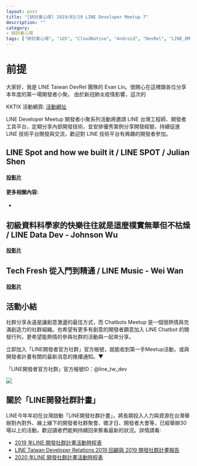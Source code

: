 ```yaml
---
layout: post
title: "[研討會心得] 2019/03/29 LINE Developer Meetup 7"
description: ""
category: 
- 研討會心得
tags: ["研討會心得", "iOS", "CloudNative", "Android", "DevRel", "LINE_DM", "LINE"]
---
```







# 前提

大家好，我是 LINE Taiwan DevRel 團隊的  Evan Lin。很開心在這裡跟各位分享本年度的第一場開發者小聚。 由於新冠肺炎疫情影響，這次的



KKTIX 活動網頁:  [活動網址](https://linegroup.kktix.cc/events/20190524)﻿

LINE Developer Meetup 開發者小聚系列活動將邀請 LINE 台灣工程師、開發者工具平台，定期分享內部開發技術，並安排優秀案例分享開發經驗，持續促進 LINE 技術平台開發與交流，歡迎對 LINE 技術平台有興趣的開發者參加。

## **LINE Spot and how we built it** **/ LINE SPOT**  / Julian Shen

#### [投影片](https://speakerdeck.com/line_developers_tw/line-spot-and-how-we-built-it)

<script async class="speakerdeck-embed" data-id="28fa0a8461604a39a6c7d4725c454f59" data-ratio="1.77777777777778" src="//speakerdeck.com/assets/embed.js"></script>




#### **更多相關內容:**

- 





## 初級資料科學家的快樂往往就是這麼樸實無華但不枯燥 / LINE Data Dev - Johnson Wu

#### [投影片](https://speakerdeck.com/line_developers_tw/into-the-life-of-line-data-scientist)

<script async class="speakerdeck-embed" data-id="a76342078259416589a83496714f4e12" data-ratio="1.77777777777778" src="//speakerdeck.com/assets/embed.js"></script>



## Tech Fresh 從入門到精通  / LINE Music - Wei Wan

#### [投影片](https://speakerdeck.com/line_developers_tw/introducing-line-tech-fresh)

<script async class="speakerdeck-embed" data-id="47cb99a82b0e4bf3a29477ff0a42fa7d" data-ratio="1.77777777777778" src="//speakerdeck.com/assets/embed.js"></script>



## 活動小結

社群分享永遠是讓創意激盪的最佳方式，而 Chatbots Meetup 是一個很熱情與充滿創造力的社群組織。也希望有更多有創意的開發者願意加入 LINE Chatbot 的開發行列，更希望能熱情的參與社群的活動與一起來分享。

立即加入「LINE開發者官方社群」官方帳號，就能收到第一手Meetup活動，或與開發者計畫有關的最新消息的推播通知。▼

「LINE開發者官方社群」官方帳號ID：@line_tw_dev

![](http://www.evanlin.com/images/2020/line-tw-dev-qr.png)

## 關於「LINE開發社群計畫」

LINE今年年初在台灣啟動「LINE開發社群計畫」，將長期投入人力與資源在台灣舉辦對內對外、線上線下的開發者社群聚會、徵才日、開發者大會等，已經舉辦30場以上的活動。歡迎讀者們能夠持續回來察看最新的狀況。詳情請看:

- [2019 年LINE 開發社群計畫活動時程表](https://engineering.linecorp.com/zh-hant/blog/line-taiwan-developer-relations-2019-plan/)
- [LINE Taiwan Developer Relations 2019 回顧與 2019 開發社群計畫報告](https://engineering.linecorp.com/zh-hant/blog/line-taiwan-developer-relations-2019/)
- [2020 年LINE 開發社群計畫活動時程表](https://engineering.linecorp.com/zh-hant/blog/2020-line-tw-devrel/)


